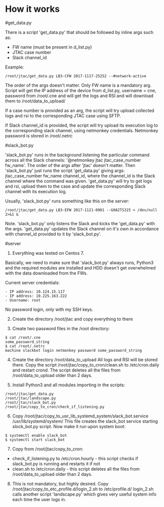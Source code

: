 # How it works
#get_data.py

There is a script 'get_data.py' that should be followed by inline args such as:
- FW name (must be present in d_list.py)
- JTAC case number
- Slack channel_id

Example:
```
/root/jtac/get_data.py LB3-CFW 2017-1117-25252 --#network-active
```

The order of the args doesn't matter. Only FW name is a mandatory arg. Script will get the IP address of the device from d_list.py, username = cne, password from /root/.cne and will get the logs and RSI and will download them to /root/data_to_upload/<FW name>

If a case number is provided as an arg, the script will try upload collected logs and rsi to the corresponding JTAC case using SFTP.

If Slack channel_id is provided, the script will try upload its execution log to the corresponding slack channel, using netmonkey credentials. Netmonkey password is stored in /root/.netrc

#slack_bot.py

'slack_bot.py' runs in the background listening the particular command across all the Slack channels: '@netmonkey jtac jtac_case_number fw_name'. The order of the args after 'jtac' doesn't matter.
Then 'slack_bot.py' just runs the script 'get_data.py' giving args: jtac_case_number fw_name channel_id, where the channel_id is the Slack channel where the command was given. 'get_data.py' will try to get logs and rsi, upload them to the case and update the corresponding Slack channel with its execution log.

Usually, 'slack_bot.py' runs something like this on the server:
```
/root/jtac/get_data.py LB3-EFW 2017-1121-0901 --G0A2TS325 > /dev/null 2>&1 &
```
Note. 'slack_bot.py' only listens the Slack and kicks the 'get_data.py' with the args. 'get_data.py' updates the Slack channel on it's own in accordance with channel_id provided to it by 'slack_bot.py'.


#server

1) Everything was tested on Centos 7.

Basically, we need to make sure that 'slack_bot.py' always runs, Python3 and the required modules are installed and HDD doesn't get overwhelmed with the data downloaded from the FWs.

Current server credentials:
```
- IP address: 10.124.15.117
- IP address: 10.225.163.222
- Username: root
```

No password login, only with my SSH keys.

2) Create the directory /root/jtac and copy everything to there

3) Create two password files in the /root directory:

```
$ cat /root/.cne
some_password_string
$ cat /root/.netrc
machine slackbot login netmonkey password some_password_string
```

4) Create the directory /root/data_to_upload
All logs and RSI will be stored there.
Copy the script /root/jtac/copy_to_cron/clean.sh to /etc/cron.daily and restart crond. The script deletes all the files from /root/data_to_upload older than 2 days.

5) Install Python3 and all modules importing in the scripts:
```
/root/jtac/get_data.py
/root/jtac/landscape.py
/root/jtac/slack_bot.py
/root/jtac/copy_to_cron/check_if_listening.py
```

6) Copy /root/jtac/copy_to_usr_lib_systemd_system/slack_bot.service /usr/lib/systemd/system/
This file creates the slack_bot service starting slock_bot.py script. Now make it run upon system boot:
```
$ systemctl enable slack_bot
$ systemctl start slack_bot
```

7) Copy from /root/jtac/copy_to_cron:
- check_if_listening.py to /etc/cron.hourly - this script checks if slack_bot.py is running and restarts it if not
- clean.sh to /etc/cron.daily - this script deletes all the files from /root/data_to_upload older than 2 days.

8) This is not mandatory, but highly desired. Copy /root/jtac/copy_to_etc_profile.d/login_2.sh to /etc/profile.d/
login_2.sh calls another script 'landscape.py' which gives very useful system info each time the user logs in. 
